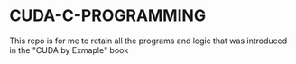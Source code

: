 # CUDA-C-PROGRAMMING
This repo is for me to retain all the programs and logic that was introduced in the "CUDA by Exmaple" book
